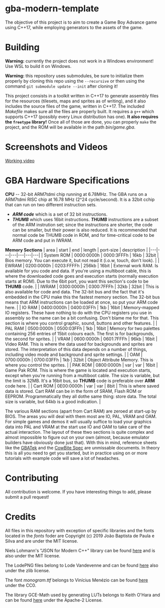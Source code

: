 gba-modern-template
==========
The objective of this project is to aim to create a Game Boy Advance game using C++17, while employing generators to the assets of the game.

Building
========
**Warning:** currently the project does not work in a Windows environment! Use WSL to build it on Windows.

**Warning:** this repository uses submodules, be sure to initialize them properly by cloning this repo using the `--recursive` or then using the command `git submodule update --init` after cloning it!

This project consists in a toolkit written in C++17 to generate assembly files for the resources (tilesets, maps and sprites as of writing), and it also includes the source files of the game, written in C++17. The included *Makefile* makes sure all the files are properly built. It requires a `g++` which supports C++17 (possibly every Linux distribution has one). **It also requires the `freetype` library!** Once all of those are done, you can properly `make` the project, and the ROM will be available in the path _bin/game.gba_.

Screenshots and Videos
======================

[Working video](videos/video-0.mp4)

GBA Hardware Specifications
============
**CPU** -- 32-bit ARM7tdmi chip running at 6.78MHz.
The GBA runs on a ARM7tdmi RISC chip at 16.78 MHz (2^24 cycle/second). It is a 32bit cchip that can run on two different instruction sets.
  - ***ARM code*** which is a set of 32 bit instructions.
  - ***THUMB*** which uses 16bit instructions.
***THUMB*** instructions are a subset of the ARM instrution set; since the instructions are shorter, the code can be smaller, but their power is also reduced. It is recommended that normal code be THUMB code in ROM, and for time-critical code to be ARM code and put in IWRAM.

**Memory Sections**
| area | start | end | length | port-size | description |
|---|---|---|---|---|---|
| System ROM | 0000:0000h | 0000:3FFFh | 16kb | 32bit | Bios memory. You can execute it, but not read it (i.o.w, touch, don't look). |
| EWRAM | 0200:0000h | 0203:FFFFh | 256kb | 16bit | External work RAM. Is available for you code and data. If you're using a multiboot cable, this is where the downloaded code goes and execution starts (normally execution starts at ROM). Due to the 6bit port, you want this section's code to be **THUMB** code. |
| IWRAM | 0300:0000h | 0300:7FFFh | 32kb | 32bit | This is also available for code and data. The 32-bit bus and  the fact that it's embedded in the CPU make this the fastest memory section. The 32-bit bus means that ARM instructions can be loaded at once, so put your ARM code here. |
| IO RAM | 0400:0000h | 0400:03FFh | 1kb | 16bit | Memory-mapped IO registers. These have nothing to do with the CPU registers you use in assembly so the name can be a bit confusing. Don't blame me for that. This section is where you control graphic, sound,  buttons and other features. |
| PAL RAM | 0500:0000h | 0500:03FFh | 1kb | 16bit | Memory for two palettes containing 256 entries of 15bit colours each. The first is for backgrounds, the second for sprites. |
| VRAM | 0600:0000h | 0601:7FFFh | 96kb | 16bit | Video RAM. This is where the data used for backgrounds and sprites are stored. The interpretation of this data depends on a number  of things, including video mode and background and sprite settings. |
| OAM | 0700:0000h |  0700:03FFh | 1kb | 32bit | Object Attribute Memory. This is where you control the sprites. |
| PAK ROM | 0800:0000h | var | var | 16bit | Game Pak ROM. This is where the game is located and execution starts, except when you're running from a multiboot cable. The size is variable, but the limit is 32MB. It's a 16bit bus, so **THUMB** code is preferable over **ARM** code here. |
| Cart ROM | 0E00:0000h | var | var | 8bit | This is where saved data is stored. Cart RAM can be in the form of SRAM, Flash ROM or EEPROM. Programmatically they all dothe same thing: store data. The total size is variable, but 64kb is a  good indication. |

The various RAM sections (apart from Cart RAM) are zeroed at start-up by BIOS. The areas you will deal with them most are IO, PAL, VRAM and OAM. For simple games and demos it will usually suffice to load your graphics data into PAL and VRAM at the start use IO and OAM to take care of the actual interaction. The layout of these ttwo sections is quite complex and almost impossible to figure out on your own (almost, because emulator builders have obviously done just that). With this in mind, reference sheets like the [GBATek](https://problemkaputt.de/gbatek.htm) and the [CowBite Spec](https://www.cs.rit.edu/~tjh8300/CowBite/CowBiteSpec.htm) are unmissable documents. In theory this is all you need to get you started, but in practice using on or more tutorials with example code will save a lot of headaches.

Contributing
============
All contribution is welcome. If you have interesting things to add, please submit a pull request!

Credits
=======
All files in this repository with exception of specific libraries and the fonts located in the _fonts_ foder are Copyright (c) 2019 João Baptista de Paula e Silva and are under the MIT license.

Niels Lohmann's "JSON for Modern C++" library can be found [here](https://github.com/nlohmann/json) and is also under the MIT license.

The LodePNG files belong to Lode Vandevenne and can be found [here](https://lodev.org/lodepng/) also under the zlib license.

The font _monogram.ttf_ belongs to Vinícius Menézio can be found [here](https://datagoblin.itch.io/monogram) under the CC0.

The library GCE-Math used by generating LUTs belongs to Keith O'Hara and can be found [here](https://github.com/kthohr/gcem) under the Apache-2 License.
